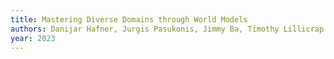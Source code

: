 ```yaml
---
title: Mastering Diverse Domains through World Models
authors: Danijar Hafner, Jurgis Pasukonis, Jimmy Ba, Timothy Lillicrap
year: 2023
---
```




